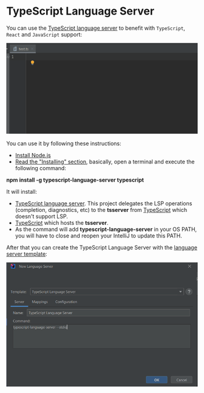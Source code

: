 # TypeScript Language Server

You can use the [TypeScript language server](https://github.com/typescript-language-server/typescript-language-server) to benefit with `TypeScript`, `React` and `JavaScript` support:

![TypeScript demo](../images/user-defined-ls/TypeScriptServerDemo.gif)

You can use it by following these instructions:
* [Install Node.js](https://nodejs.org/en/download)
* [Read the "Installing" section](https://github.com/typescript-language-server/typescript-language-server?tab=readme-ov-file#installing), basically, open a terminal and execute the following command:

**npm install -g typescript-language-server typescript**

It will install:

* [TypeScript language server](https://github.com/typescript-language-server/typescript-language-server). This project
  delegates the LSP operations (completion, diagnostics, etc) to the **tsserver** from [TypeScript](https://github.com/microsoft/TypeScript)
  which doesn't support LSP.
* [TypeScript](https://github.com/microsoft/TypeScript) which hosts the **tsserver**.
* As the command will add **typescript-language-server** in your OS PATH, you will have to close and reopen your IntelliJ to update this PATH. 

After that you can create the TypeScript Language Server with the [language server template](../UserDefinedLanguageServer.md#using-template):

![TypeScript demo](../images/user-defined-ls/TypeScriptServerDialog.png)